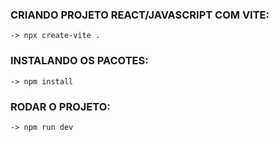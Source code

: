 ### CRIANDO PROJETO REACT/JAVASCRIPT COM VITE:
	-> npx create-vite .

### INSTALANDO OS PACOTES:
	-> npm install

### RODAR O PROJETO:
	-> npm run dev

